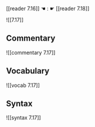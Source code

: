 [[reader 7.16]] ☚ : ☛ [[reader 7.18]]

![[7.17]]

## Commentary

![[commentary 7.17]]

## Vocabulary

![[vocab 7.17]]

## Syntax

![[syntax 7.17]]

